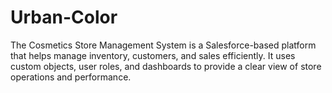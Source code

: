 # Urban-Color
The Cosmetics Store Management System is a Salesforce-based platform that helps manage inventory, customers, and sales efficiently. It uses custom objects, user roles, and dashboards to provide a clear view of store operations and performance.
